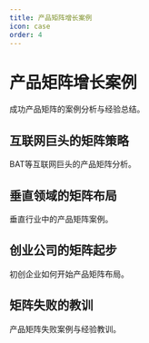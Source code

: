 ```yaml
---
title: 产品矩阵增长案例
icon: case
order: 4
---
```


# 产品矩阵增长案例

成功产品矩阵的案例分析与经验总结。

## 互联网巨头的矩阵策略

BAT等互联网巨头的产品矩阵分析。

## 垂直领域的矩阵布局

垂直行业中的产品矩阵案例。

## 创业公司的矩阵起步

初创企业如何开始产品矩阵布局。

## 矩阵失败的教训

产品矩阵失败案例与经验教训。

